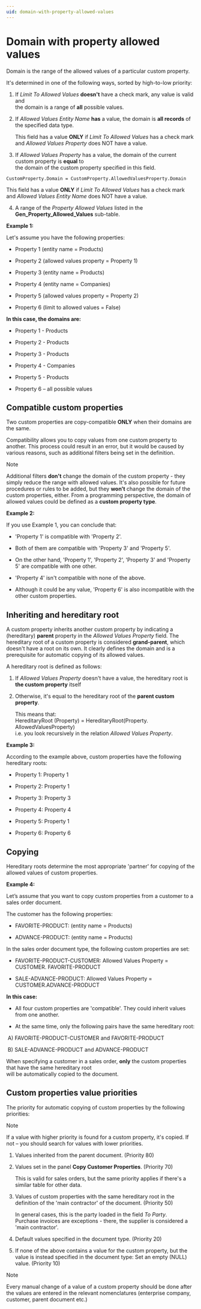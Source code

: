 ```yaml
---
uid: domain-with-property-allowed-values
---
```


# Domain with property allowed values

Domain is the range of the allowed values of a particular custom property. 

It's determined in one of the following ways, sorted by high-to-low priority:

1. If _Limit To Allowed Values_ **doesn't** have a check mark, any value is valid and <br> the domain is a range of **all** possible values.

2. If _Allowed Values Entity Name_ **has** a value, the domain is **all records** of the specified data type.
   
     This field has a value **ONLY** if _Limit To Allowed Values_ has a check mark and _Allowed Values Property_ does NOT have a value.

3. If _Allowed Values Property_ has a value, the domain of the current custom property is **equal** to <br> the domain of the custom property specified in this field.

```
CustomProperty.Domain = CustomProperty.AllowedValuesProperty.Domain
```

   This field has a value **ONLY** if _Limit To Allowed Values_ has a check mark and _Allowed Values Entity Name_ does NOT have a value.

4. A range of the _Property Allowed Values_ listed in the **Gen_Property_Allowed_Values** sub-table.


**Example 1:**

Let's assume you have the following properties:

- Property 1 (entity name = Products)

- Property 2 (allowed values property = Property 1)

- Property 3 (entity name = Products)

- Property 4 (entity name = Companies)

- Property 5 (allowed values property = Property 2)

- Property 6 (limit to allowed values = False)

**In this case, the domains are:**

- Property 1 - Products

- Property 2 - Products

- Property 3 - Products

- Property 4 - Companies

- Property 5 - Products

- Property 6 – all possible values

## Compatible custom properties

Two custom properties are copy-compatible **ONLY** when their domains are the same. 

Compatibility allows you to copy values from one custom property to another. This process could result in an error, but it would be caused by various reasons, such as additional filters being set in the definition. 

> [!NOTE]
> 
> Additional filters **don't** change the domain of the custom property - they simply reduce the range with allowed values. 
> It's also possible for future procedures or rules to be added, but they **won’t** change the domain of the custom properties, either.
> From a programming perspective, the domain of allowed values could be defined as a **custom property type**.

**Example 2:**

If you use Example 1, you can conclude that:

- 'Property 1' is compatible with 'Property 2'.

- Both of them are compatible with 'Property 3' and 'Property 5'.

- On the other hand, 'Property 1', 'Property 2', 'Property 3' and 'Property 5' are compatible with one other.

- 'Property 4' isn't compatible with none of the above.

- Although it could be any value, 'Property 6' is also incompatible with the other custom properties.

## Inheriting and hereditary root

A custom property inherits another custom property by indicating a (hereditary) **parent** property in the _Allowed Values Property_ field. The hereditary root of a custom property is considered **grand-parent**, which doesn't have a root on its own. It clearly defines the domain and is a prerequisite for automatic copying of its allowed values.

A hereditary root is defined as follows:

1. If _Allowed Values Property_ doesn't have a value, the hereditary root is **the custom property** itself

2. Otherwise, it's equal to the hereditary root of the **parent custom property**.

   This means that:<br>
   HereditaryRoot (Property) = HereditaryRoot(Property. AllowedValuesProperty)<br>
   i.e. you look recursively in the relation _Allowed Values Property_.

**Example 3:**

According to the example above, custom properties have the following hereditary roots:

- Property 1: Property 1

- Property 2: Property 1

- Property 3: Property 3

- Property 4: Property 4

- Property 5: Property 1

- Property 6: Property 6

## Copying

Hereditary roots determine the most appropriate 'partner' for copying of the allowed values of custom properties.

**Example 4:** 

Let’s assume that you want to copy custom properties from a customer to a sales order document.

The customer has the following properties:

- FAVORITE-PRODUCT: (entity name = Products)

- ADVANCE-PRODUCT: (entity name = Products)

In the sales order document type, the following custom properties are set:

- FAVORITE-PRODUCT-CUSTOMER: Allowed Values Property = CUSTOMER. FAVORITE-PRODUCT

- SALE-ADVANCE-PRODUCT: Allowed Values Property = CUSTOMER.ADVANCE-PRODUCT

**In this case:**

- All four custom properties are 'compatible'. They could inherit values from one another.

- At the same time, only the following pairs have the same hereditary root:

​    A) FAVORITE-PRODUCT-CUSTOMER and FAVORITE-PRODUCT

​    B) SALE-ADVANCE-PRODUCT and ADVANCE-PRODUCT

When specifying a customer in a sales order, **only** the custom properties that have the same hereditary root <br> will be automatically copied to the document.

## Custom properties value priorities

The priority for automatic copying of custom properties by the following priorities:

> [!NOTE]
>
> If a value with higher priority is found for a custom property, it's copied. If not – you should search for values with lower priorities.

1. Values inherited from the parent document. (Priority 80)

2. Values set in the panel **Copy Customer Properties**. (Priority 70) 
 
   This is valid for sales orders, but the same priority applies if there's a similar table for other data.

3. Values of custom properties with the same hereditary root in the definition of the 'main contractor' of the document. (Priority 50)
   
    In general cases, this is the party loaded in the field _To Party_. <br> Purchase invoices are exceptions - there, the supplier is considered a 'main contractor'. 

4. Default values specified in the document type. (Priority 20)

5. If none of the above contains a value for the custom property, but the value is instead specified in the document type: Set an empty (NULL) value. (Priority 10)

> [!NOTE]
>
> Every manual change of a value of a custom property should be done after the values are entered in the relevant nomenclatures (enterprise company, customer, parent document etc.)
